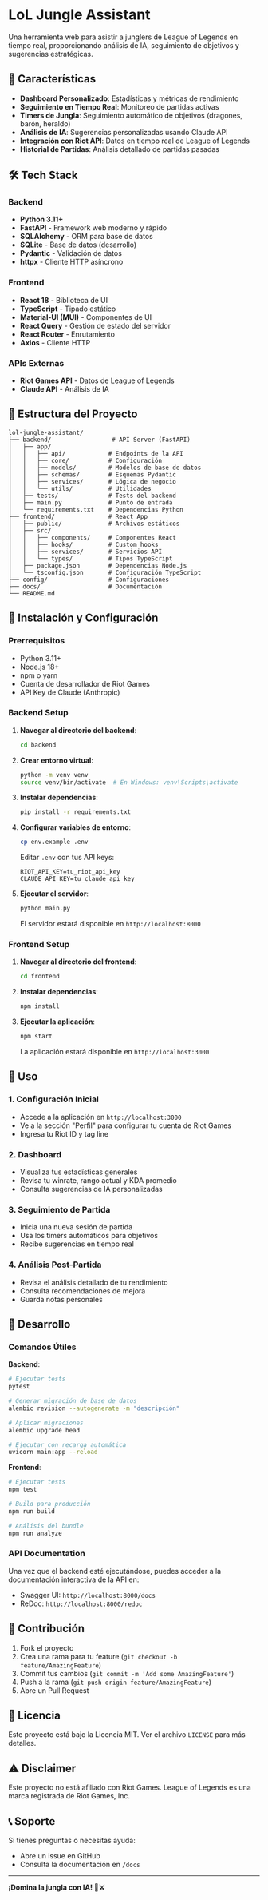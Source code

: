 # LoL Jungle Assistant

Una herramienta web para asistir a junglers de League of Legends en tiempo real, proporcionando análisis de IA, seguimiento de objetivos y sugerencias estratégicas.

## 🎯 Características

- **Dashboard Personalizado**: Estadísticas y métricas de rendimiento
- **Seguimiento en Tiempo Real**: Monitoreo de partidas activas
- **Timers de Jungla**: Seguimiento automático de objetivos (dragones, barón, heraldo)
- **Análisis de IA**: Sugerencias personalizadas usando Claude API
- **Integración con Riot API**: Datos en tiempo real de League of Legends
- **Historial de Partidas**: Análisis detallado de partidas pasadas

## 🛠️ Tech Stack

### Backend
- **Python 3.11+**
- **FastAPI** - Framework web moderno y rápido
- **SQLAlchemy** - ORM para base de datos
- **SQLite** - Base de datos (desarrollo)
- **Pydantic** - Validación de datos
- **httpx** - Cliente HTTP asíncrono

### Frontend
- **React 18** - Biblioteca de UI
- **TypeScript** - Tipado estático
- **Material-UI (MUI)** - Componentes de UI
- **React Query** - Gestión de estado del servidor
- **React Router** - Enrutamiento
- **Axios** - Cliente HTTP

### APIs Externas
- **Riot Games API** - Datos de League of Legends
- **Claude API** - Análisis de IA

## 📁 Estructura del Proyecto

```
lol-jungle-assistant/
├── backend/                 # API Server (FastAPI)
│   ├── app/
│   │   ├── api/            # Endpoints de la API
│   │   ├── core/           # Configuración
│   │   ├── models/         # Modelos de base de datos
│   │   ├── schemas/        # Esquemas Pydantic
│   │   ├── services/       # Lógica de negocio
│   │   └── utils/          # Utilidades
│   ├── tests/              # Tests del backend
│   ├── main.py             # Punto de entrada
│   └── requirements.txt    # Dependencias Python
├── frontend/               # React App
│   ├── public/             # Archivos estáticos
│   ├── src/
│   │   ├── components/     # Componentes React
│   │   ├── hooks/          # Custom hooks
│   │   ├── services/       # Servicios API
│   │   └── types/          # Tipos TypeScript
│   ├── package.json        # Dependencias Node.js
│   └── tsconfig.json       # Configuración TypeScript
├── config/                 # Configuraciones
├── docs/                   # Documentación
└── README.md
```

## 🚀 Instalación y Configuración

### Prerrequisitos

- Python 3.11+
- Node.js 18+
- npm o yarn
- Cuenta de desarrollador de Riot Games
- API Key de Claude (Anthropic)

### Backend Setup

1. **Navegar al directorio del backend**:
   ```bash
   cd backend
   ```

2. **Crear entorno virtual**:
   ```bash
   python -m venv venv
   source venv/bin/activate  # En Windows: venv\Scripts\activate
   ```

3. **Instalar dependencias**:
   ```bash
   pip install -r requirements.txt
   ```

4. **Configurar variables de entorno**:
   ```bash
   cp env.example .env
   ```
   
   Editar `.env` con tus API keys:
   ```env
   RIOT_API_KEY=tu_riot_api_key
   CLAUDE_API_KEY=tu_claude_api_key
   ```

5. **Ejecutar el servidor**:
   ```bash
   python main.py
   ```

   El servidor estará disponible en `http://localhost:8000`

### Frontend Setup

1. **Navegar al directorio del frontend**:
   ```bash
   cd frontend
   ```

2. **Instalar dependencias**:
   ```bash
   npm install
   ```

3. **Ejecutar la aplicación**:
   ```bash
   npm start
   ```

   La aplicación estará disponible en `http://localhost:3000`

## 📖 Uso

### 1. Configuración Inicial
- Accede a la aplicación en `http://localhost:3000`
- Ve a la sección "Perfil" para configurar tu cuenta de Riot Games
- Ingresa tu Riot ID y tag line

### 2. Dashboard
- Visualiza tus estadísticas generales
- Revisa tu winrate, rango actual y KDA promedio
- Consulta sugerencias de IA personalizadas

### 3. Seguimiento de Partida
- Inicia una nueva sesión de partida
- Usa los timers automáticos para objetivos
- Recibe sugerencias en tiempo real

### 4. Análisis Post-Partida
- Revisa el análisis detallado de tu rendimiento
- Consulta recomendaciones de mejora
- Guarda notas personales

## 🔧 Desarrollo

### Comandos Útiles

**Backend**:
```bash
# Ejecutar tests
pytest

# Generar migración de base de datos
alembic revision --autogenerate -m "descripción"

# Aplicar migraciones
alembic upgrade head

# Ejecutar con recarga automática
uvicorn main:app --reload
```

**Frontend**:
```bash
# Ejecutar tests
npm test

# Build para producción
npm run build

# Análisis del bundle
npm run analyze
```

### API Documentation

Una vez que el backend esté ejecutándose, puedes acceder a la documentación interactiva de la API en:
- Swagger UI: `http://localhost:8000/docs`
- ReDoc: `http://localhost:8000/redoc`

## 🤝 Contribución

1. Fork el proyecto
2. Crea una rama para tu feature (`git checkout -b feature/AmazingFeature`)
3. Commit tus cambios (`git commit -m 'Add some AmazingFeature'`)
4. Push a la rama (`git push origin feature/AmazingFeature`)
5. Abre un Pull Request

## 📝 Licencia

Este proyecto está bajo la Licencia MIT. Ver el archivo `LICENSE` para más detalles.

## ⚠️ Disclaimer

Este proyecto no está afiliado con Riot Games. League of Legends es una marca registrada de Riot Games, Inc.

## 📞 Soporte

Si tienes preguntas o necesitas ayuda:
- Abre un issue en GitHub
- Consulta la documentación en `/docs`

---

**¡Domina la jungla con IA! 🌲⚔️** 